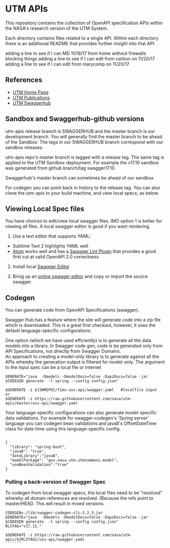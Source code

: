# UTM APIs

This repository contains the collection of OpenAPI specification APIs within the NASA's research version of the UTM System.

Each directory contains files related to a single API.  Within each directory there is an additional README that provides further insight into that API.

adding a line to see if I can MD 11/19/17 from home without firewalls blocking things
adding a line to see if I can edit from carbon on 11/20/17
adding a line to see if I can edit from marycomp on 11/20/17

## References

- [UTM Home Page](https://utm.arc.nasa.gov/)
- [UTM Publications](https://utm.arc.nasa.gov/documents.shtml)
- [UTM Swaggerhub](https://app.swaggerhub.com/organizations/utm)


## Sandbox and Swaggerhub-github versions

utm-apis release branch is SWAGGERHUB and the master branch is our development branch.  You will generally find the master branch to be ahead of the Sandbox.  The tags in our SWAGGERHUB branch correspond with our sandbox releases.

utm-apis repo's master branch is tagged with a release tag.  The same tag is applied to the UTM Sandbox deployment. 
For example the v17.10 sandbox was generated from github branch/tag swagger17.10.

Swaggerhub's master branch can sometimes be ahead of our sandbox.

For codegen you can point back in history to the release tag.  You can also clone the utm-apis to your build machine, and view local specs, as below.



## Viewing Local Spec files

You have choices to edit/view local swagger files. IMO option 1 is better for viewing all files.  A local swagger editor is good if you want rendering. 

1. Use a text editor that supports YAML:
  - Sublime Text 2 highlights YAML well
  - [Atom](https://atom.io/) works well and has a [Swagger Lint Plugin](https://atom.io/packages/linter-swagger) that provides a good first cut at valid OpenAPI 2.0 correctness

2. Install local [Swagger Editor](https://swagger.io/swagger-editor/)

3. Bring up an [online swagger editor](https://editor.swagger.io/) and copy or import the source swagger.


## Codegen 

You can generate code from OpenAPI Specifications (swagger).  

Swagger Hub has a feature where the site will generate code into a zip file which is downloaded. 
This is a great first checkout, however, it uses the default language-specific configurations. 

One option (which we have used efficiently) is to generate all the data models into a library.
In Swagger code gen, code is be generated only from API Specifications, not directly from Swagger Domains.  
An approach to creating a model-only library is to generate against all the APIs whereby the generation 
output is filtered for model-only.
The argument to the input spec can be a local file or internet

````````
GENERATE="java  -Dmodels -DmodelDocs=false -DapiDocs=false -jar $CODEGEN generate  -l spring --config config.json"

$GENERATE -i ${SWREPO}/fims-uss-api/swagger.yaml   #localfile input
or
$GENERATE -i https://raw.githubusercontent.com/nasa/utm-apis/master/uss-api/swagger.yaml

````````

Your language-specific configurations can also generate model-specific data validations.
For example for swagger-codegen's 'Spring server' language you can codegen bean validations
and java8's OffsetDateTime class for date-time using this language-specific config. 

````````

{
  "library": "spring-boot",
  "java8": "true",
  "dateLibrary":"java8",
  "modelPackage": "gov.nasa.utm.utmcommons.model",
  "useBeanValidation":"true"
}

````````

### Pulling a back-version of Swagger Spec

To codegen from local swagger specs, the local files need to be "resolved"  whereby
all domain references are resolved.  (Because the refs point to master/HEAD. This will result in mixed versions. 

`````````
CODEGEN=./lib/swagger-codegen-cli-2.2.3.jar
GENERATE="java  -Dmodels -DmodelDocs=false -DapiDocs=false -jar $CODEGEN generate  -l spring --config config.json"
RLSTAG="v17.11."

$GENERATE -i https://raw.githubusercontent.com/nasa/utm-apis/${RLSTAG}/uss-api/swagger.yaml
```````

